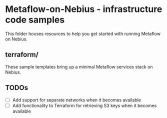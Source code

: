 # Metaflow-on-Nebius - infrastructure code samples

This folder houses resources to help you get started with running Metaflow on Nebius.

## terraform/

These sample templates bring up a minimal Metaflow services stack on Nebius.

## TODOs

- [ ] Add support for separate networks when it becomes available
- [ ] Add functionality to Terraform for retrieving S3 keys when it becomes available
